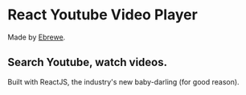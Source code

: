# React Youtube Video Player

Made by [Ebrewe](http://ericbrewer.ca).

## Search Youtube, watch videos.

Built with ReactJS, the industry's new baby-darling (for good reason). 

